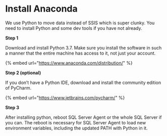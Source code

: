 # Install Anaconda

We use Python to move data instead of SSIS which is super clunky. You need to install Python and some dev tools if you have not already.

**Step 1**

Download and install Python 3.7. Make sure you install the software in such a manner that the entire machine has access to it, not just your account.

{% embed url="https://www.anaconda.com/distribution/" %}



**Step 2 \(optional\)**

If you don’t have a Python IDE, download and install the community edition of PyCharm.

{% embed url="https://www.jetbrains.com/pycharm/" %}



**Step 3**

After installing python, reboot SQL Server Agent or the whole SQL Server if you can. The reboot is necessary for SQL Server Agent to load new environment variables, including the updated PATH with Python in it.  


